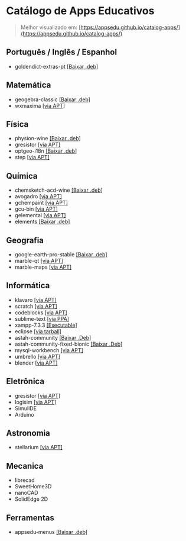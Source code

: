 # Catálogo de Apps Educativos

> Melhor visualizado em: [https://appsedu.github.io/catalog-apps/](https://appsedu.github.io/catalog-apps/)

## Português / Inglês / Espanhol

- goldendict-extras-pt [[Baixar .deb]](https://drive.google.com/open?id=1wyCW5MgzvmJSwQ7q12idzJ61-Gqx9i3Z)

## Matemática

- geogebra-classic [[Baixar .deb]](http://www.geogebra.org/download/deb.php?arch=amd64&ver=6)
- wxmaxima [[via APT]](appstream://wxMaxima.desktop)

## Física

- physion-wine [[Baixar .deb]](https://drive.google.com/open?id=1ad0wXbzRBUmgcrx2NXxoRVCYNhXy2Ae5)
- gresistor [[via APT]](appstream://gresistor.desktop)
- optgeo-i18n [[Baixar .deb]](https://drive.google.com/open?id=1nOh_3nkHdQli0TuyQ7AO9vBJJgvahXqQ)
- step [[via APT]](appstream://org.kde.step.desktop)

## Química

- chemsketch-acd-wine [[Baixar .deb]](https://drive.google.com/open?id=1HUFAEHGG1vegDeKfsZrI9GEZhViRRK7C)
- avogadro [[via APT]](appstream://avogadro.desktop)
- gchempaint [[via APT]](appstream://gchempaint-0.14.desktop)
- gcu-bin [[via APT]](appstream://gchem3d-0.14.desktop)
- gelemental [[via APT]](appstream://gelemental.desktop)
- elements [[Baixar .deb]](https://github.com/FlorianFe/Elements/releases/download/v1.1.6/Elements.deb)

## Geografia

- google-earth-pro-stable [[Baixar .deb]](http://dl.google.com/dl/earth/client/current/google-earth-pro-stable_current_amd64.deb)
- marble-qt [[via APT]](appstream://org.kde.marble-qt)
- marble-maps [[via APT]](appstream://org.kde.marble.maps)

## Informática

- klavaro [[via APT]](appstream://klavaro.desktop)
- scratch [[via APT]](appstream://scratch.desktop)
- codeblocks [[via APT]](appstream://codeblocks.desktop)
- sublime-text [[via PPA]](https://www.sublimetext.com/docs/3/linux_repositories.html#apt)
- xampp-7.3.3 [[Executable]](https://www.apachefriends.org/xampp-files/7.3.3/xampp-linux-x64-7.3.3-1-installer.run)
- eclipse [[via tarball]](https://www.eclipse.org/downloads/download.php?file=/oomph/epp/2019-03/R/eclipse-inst-linux64.tar.gz&mirror_id=1278)
- astah-community [[Baixar .Deb]](https://)
- astah-community-fixed-bionic [[Baixar .Deb]](http://)
- mysql-workbench [[via APT]](appstream://mysql-workbench.desktop)
- umbrello [[via APT]](appstream://org.kde.umbrello.desktop)
- blender [[via APT]](appstream://blender.desktop)

## Eletrônica

- gresistor [[via APT]](appstream://gresistor.desktop)
- logisim [[via APT]](appstream://logisim.desktop)
- SimulIDE
- Arduino

## Astronomia

- stellarium [[via APT]](appstream://org.stellarium.Stellarium)

## Mecanica

- librecad
- SweetHome3D
- nanoCAD
- SolidEdge 2D

## Ferramentas

- appsedu-menus [[Baixar .deb]](https://drive.google.com/open?id=1o7lHjKn2oa4qmEMobmMIk6tjJ4Zrq2bO)
